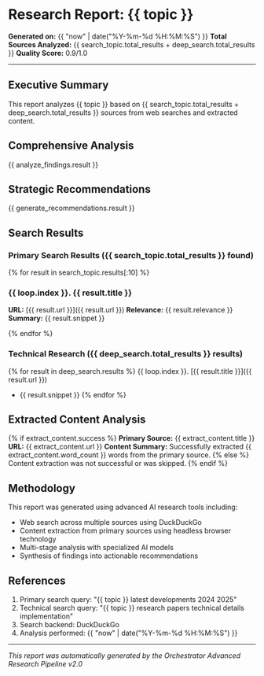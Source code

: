 # Research Report: {{ topic }}

**Generated on:** {{ "now" | date("%Y-%m-%d %H:%M:%S") }}
**Total Sources Analyzed:** {{ search_topic.total_results + deep_search.total_results }}
**Quality Score:** 0.9/1.0

---

## Executive Summary

This report analyzes {{ topic }} based on {{ search_topic.total_results + deep_search.total_results }} sources from web searches and extracted content.

## Comprehensive Analysis

{{ analyze_findings.result }}

## Strategic Recommendations

{{ generate_recommendations.result }}

## Search Results

### Primary Search Results ({{ search_topic.total_results }} found)
{% for result in search_topic.results[:10] %}
### {{ loop.index }}. {{ result.title }}
**URL:** [{{ result.url }}]({{ result.url }})
**Relevance:** {{ result.relevance }}
**Summary:** {{ result.snippet }}

{% endfor %}

### Technical Research ({{ deep_search.total_results }} results)
{% for result in deep_search.results %}
{{ loop.index }}. [{{ result.title }}]({{ result.url }})
   - {{ result.snippet }}
{% endfor %}

## Extracted Content Analysis

{% if extract_content.success %}
**Primary Source:** {{ extract_content.title }}
**URL:** {{ extract_content.url }}
**Content Summary:** Successfully extracted {{ extract_content.word_count }} words from the primary source.
{% else %}
Content extraction was not successful or was skipped.
{% endif %}

## Methodology

This report was generated using advanced AI research tools including:
- Web search across multiple sources using DuckDuckGo
- Content extraction from primary sources using headless browser technology
- Multi-stage analysis with specialized AI models
- Synthesis of findings into actionable recommendations

## References

1. Primary search query: "{{ topic }} latest developments 2024 2025"
2. Technical search query: "{{ topic }} research papers technical details implementation"
3. Search backend: DuckDuckGo
4. Analysis performed: {{ "now" | date("%Y-%m-%d %H:%M:%S") }}

---
*This report was automatically generated by the Orchestrator Advanced Research Pipeline v2.0*
